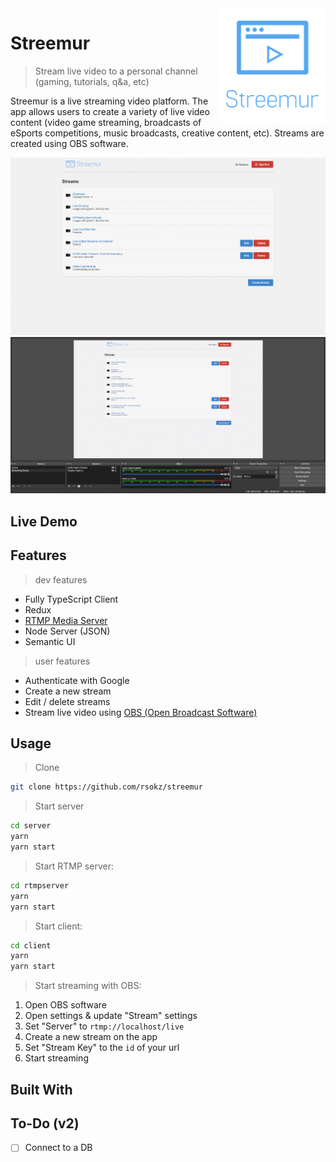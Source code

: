<img src="streemur-logo.png" align="right" />

# Streemur

> Stream live video to a personal channel (gaming, tutorials, q&a, etc)

Streemur is a live streaming video platform. The app allows users to create a variety of live video content (video game streaming, broadcasts of eSports competitions, music broadcasts, creative content, etc). Streams are created using OBS software.

![Screenshot](screenshot.gif)
![Screenshot2](screenshot2.gif)

## Live Demo

## Features

> dev features

- Fully TypeScript Client
- Redux
- [RTMP Media Server](https://github.com/illuspas/Node-Media-Server)
- Node Server (JSON)
- Semantic UI

> user features

- Authenticate with Google
- Create a new stream
- Edit / delete streams
- Stream live video using [OBS (Open Broadcast Software)](https://obsproject.com/)

## Usage

> Clone

```sh
git clone https://github.com/rsokz/streemur
```

> Start server

```sh
cd server
yarn
yarn start
```

> Start RTMP server:

```sh
cd rtmpserver
yarn
yarn start
```

> Start client:

```sh
cd client
yarn
yarn start
```

> Start streaming with OBS:

1. Open OBS software
2. Open settings & update "Stream" settings
3. Set "Server" to `rtmp://localhost/live`
4. Create a new stream on the app
5. Set "Stream Key" to the `id` of your url
6. Start streaming

## Built With

## To-Do (v2)

- [ ] Connect to a DB
